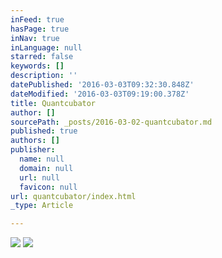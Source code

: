 ```yaml
---
inFeed: true
hasPage: true
inNav: true
inLanguage: null
starred: false
keywords: []
description: ''
datePublished: '2016-03-03T09:32:30.848Z'
dateModified: '2016-03-03T09:19:00.378Z'
title: Quantcubator
author: []
sourcePath: _posts/2016-03-02-quantcubator.md
published: true
authors: []
publisher:
  name: null
  domain: null
  url: null
  favicon: null
url: quantcubator/index.html
_type: Article

---
```

![](https://the-grid-user-content.s3-us-west-2.amazonaws.com/3ab05ae2-0309-437b-9651-2fad88fcfdfd.jpg)
![](https://the-grid-user-content.s3-us-west-2.amazonaws.com/8f7df682-6e99-40a5-b52d-63b18b6f0973.png)